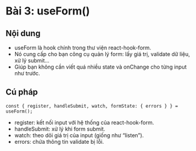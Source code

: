 # Bài 3: useForm()

## Nội dung
- useForm là hook chính trong thư viện react-hook-form.
- Nó cung cấp cho bạn công cụ quản lý form: lấy giá trị, validate dữ liệu, xử lý submit…
- Giúp bạn không cần viết quá nhiều state và onChange cho từng input như trước.

## Cú pháp
```
const { register, handleSubmit, watch, formState: { errors } } = useForm();
```
- register: kết nối input với hệ thống của react-hook-form.
- handleSubmit: xử lý khi form submit.
- watch: theo dõi giá trị của input (giống như “listen”).
- errors: chứa thông tin validate bị lỗi.